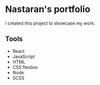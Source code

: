 # Nastaran's portfolio

I created this project to showcase my work.

## Tools
- React
- JavaScript
- HTML
- CSS flexbox
- Node
- SCSS
